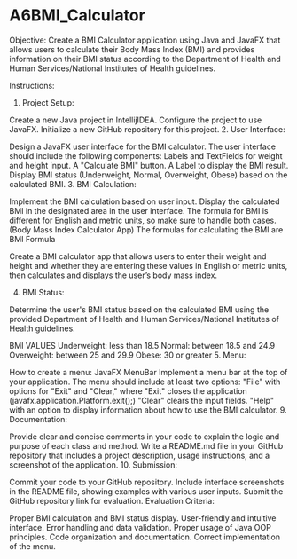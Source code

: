 # A6BMI_Calculator

Objective: Create a BMI Calculator application using Java and JavaFX that allows users to calculate their Body Mass Index (BMI) and provides information on their BMI status according to the Department of Health and Human Services/National Institutes of Health guidelines.

Instructions:

1. Project Setup:

Create a new Java project in IntellijIDEA.
Configure the project to use JavaFX.
Initialize a new GitHub repository for this project.
2. User Interface:

Design a JavaFX user interface for the BMI calculator.
The user interface should include the following components:
Labels and TextFields for weight and height input.
A "Calculate BMI" button.
A Label to display the BMI result.
Display BMI status (Underweight, Normal, Overweight, Obese) based on the calculated BMI.
3. BMI Calculation:

Implement the BMI calculation based on user input.
Display the calculated BMI in the designated area in the user interface.
The formula for BMI is different for English and metric units, so make sure to handle both cases.
(Body Mass Index Calculator App) The formulas for calculating the BMI are
BMI Formula

Create a BMI calculator app that allows users to enter their weight and height and whether they are entering these values in English or metric units, then calculates and displays the user’s body mass index.

4. BMI Status:

Determine the user's BMI status based on the calculated BMI using the provided Department of Health and Human Services/National Institutes of Health guidelines.


BMI VALUES
Underweight:	less than 18.5
Normal:	between 18.5 and 24.9
Overweight:	between 25 and 29.9
Obese:	30 or greater
5. Menu:

How to create a menu: JavaFX MenuBar
Implement a menu bar at the top of your application. The menu should include at least two options:
"File" with options for "Exit" and "Clear," where 
"Exit" closes the application (javafx.application.Platform.exit();) 
"Clear" clears the input fields.
"Help" with an option to display information about how to use the BMI calculator.
9. Documentation:

Provide clear and concise comments in your code to explain the logic and purpose of each class and method.
Write a README.md file in your GitHub repository that includes a project description, usage instructions, and a screenshot of the application.
10. Submission:

Commit your code to your GitHub repository.
Include interface screenshots in the README file, showing examples with various user inputs.
Submit the GitHub repository link for evaluation.
Evaluation Criteria:

Proper BMI calculation and BMI status display.
User-friendly and intuitive interface.
Error handling and data validation.
Proper usage of Java OOP principles.
Code organization and documentation.
Correct implementation of the menu.
